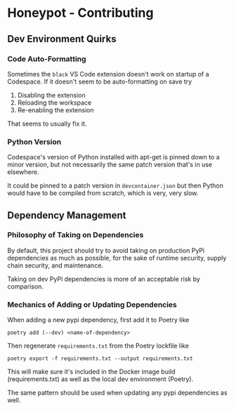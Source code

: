 # Honeypot - Contributing

## Dev Environment Quirks

### Code Auto-Formatting

Sometimes the `black` VS Code extension doesn't work on startup of a Codespace. If it doesn't seem to be auto-formatting on save try

1. Disabling the extension
2. Reloading the workspace
3. Re-enabling the extension

That seems to usually fix it.

### Python Version

Codespace's version of Python installed with apt-get is pinned down to a minor version, but not necessarily the same patch version that's in use elsewhere.

It could be pinned to a patch version in `devcontainer.json` but then Python would have to be compiled from scratch, which is very, very slow.

## Dependency Management

### Philosophy of Taking on Dependencies

By default, this project should try to avoid taking on production PyPi dependencies as much as possible, for the sake of runtime security, supply chain security, and maintenance.

Taking on dev PyPi dependencies is more of an acceptable risk by comparison.

### Mechanics of Adding or Updating Dependencies

When adding a new pypi dependency, first add it to Poetry like 

```
poetry add (--dev) <name-of-dependency>
```

Then regenerate `requirements.txt` from the Poetry lockfile like

```
poetry export -f requirements.txt --output requirements.txt
```

This will make sure it's included in the Docker image build (requirements.txt) as well as the local dev environment (Poetry).

The same pattern should be used when updating any pypi dependencies as well.